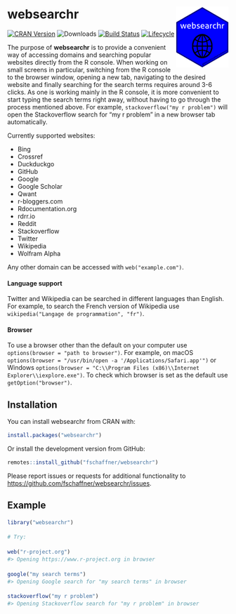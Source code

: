 
<!-- README.md is generated from README.Rmd. Please edit that file -->

# websearchr <a href='https://florianschaffner.com/websearchr'><img src='man/figures/websearchr.png' align="right" height="139" /></a>

[![CRAN
Version](https://www.r-pkg.org/badges/version/websearchr)](https://cran.r-project.org/package=websearchr)
![Downloads](https://cranlogs.r-pkg.org/badges/websearchr) [![Build
Status](https://travis-ci.org/fschaffner/websearchr.svg?branch=master)](https://travis-ci.org/fschaffner/websearchr)
[![Lifecycle](https://img.shields.io/badge/lifecycle-stable-brightgreen.svg)](https://www.tidyverse.org/lifecycle/#stable)

The purpose of **websearchr** is to provide a convenient way of
accessing domains and searching popular websites directly from the R
console. When working on small screens in particular, switching from the
R console to the browser window, opening a new tab, navigating to the
desired website and finally searching for the search terms requires
around 3-6 clicks. As one is working mainly in the R console, it is more
convenient to start typing the search terms right away, without having
to go through the process mentioned above. For example,
`stackoverflow("my r problem")` will open the Stackoverflow search for
“my r problem” in a new browser tab automatically.

Currently supported websites:

  - Bing
  - Crossref
  - Duckduckgo
  - GitHub
  - Google
  - Google Scholar
  - Qwant
  - r-bloggers.com
  - Rdocumentation.org
  - rdrr.io
  - Reddit
  - Stackoverflow
  - Twitter
  - Wikipedia
  - Wolfram Alpha

Any other domain can be accessed with `web("example.com")`.

#### Language support

Twitter and Wikipedia can be searched in different languages than
English. For example, to search the French version of Wikipedia use
`wikipedia("Langage de programmation", "fr")`.

#### Browser

To use a browser other than the default on your computer use
`options(browser = "path to browser")`. For example, on macOS
`options(browser = "/usr/bin/open -a '/Applications/Safari.app'")` or
Windows `options(browser = "C:\\Program Files (x86)\\Internet
Explorer\\iexplore.exe")`. To check which browser is set as the default
use `getOption("browser")`.

## Installation

You can install websearchr from CRAN with:

``` r
install.packages("websearchr")
```

Or install the development version from GitHub:

``` r
remotes::install_github("fschaffner/websearchr")
```

Please report issues or requests for additional functionality to
<https://github.com/fschaffner/websearchr/issues>.

## Example

``` r
library("websearchr")

# Try:

web("r-project.org")
#> Opening https://www.r-project.org in browser

google("my search terms")
#> Opening Google search for "my search terms" in browser

stackoverflow("my r problem")
#> Opening Stackoverflow search for "my r problem" in browser
```

